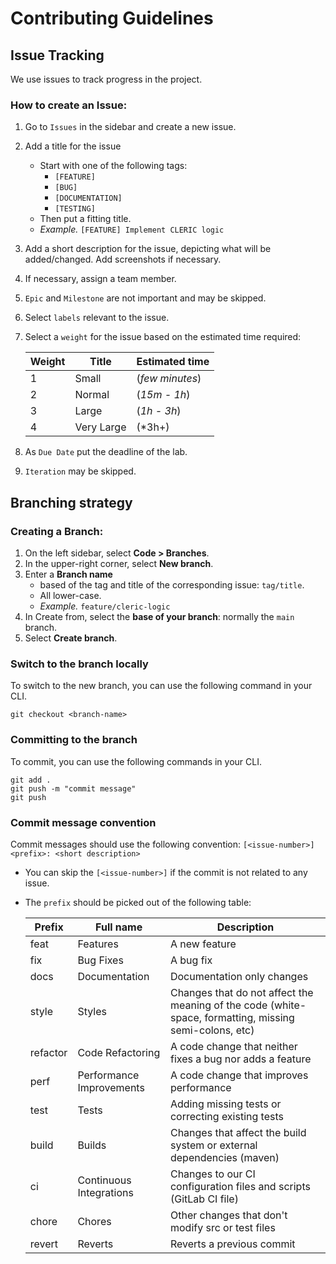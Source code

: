 # Contributing Guidelines

## Issue Tracking

We use issues to track progress in the project.

### How to create an Issue:
1. Go to `Issues` in the sidebar and create a new issue.
2. Add a title for the issue
   - Start with one of the following tags:
     - `[FEATURE]` 
     - `[BUG]`
     - `[DOCUMENTATION]`
     - `[TESTING]`
   - Then put a fitting title.
   - *Example.* `[FEATURE] Implement CLERIC logic`
3. Add a short description for the issue, depicting what will be added/changed. Add screenshots if necessary.
4. If necessary, assign a team member.
5. `Epic` and `Milestone` are not important and may be skipped.
6. Select `labels` relevant to the issue.
7. Select a `weight` for the issue based on the estimated time required:

    | Weight | Title      | Estimated time  |
    |--------|------------|-----------------|
    | 1      | Small      | (*few minutes*) |
    | 2      | Normal     | (*15m - 1h*)    |
    | 3      | Large      | (*1h - 3h*)     |
    | 4      | Very Large | (*3h+)          |

8. As `Due Date` put the deadline of the lab.
9. `Iteration` may be skipped.

## Branching strategy

### Creating a Branch:

1. On the left sidebar, select **Code > Branches**.
2. In the upper-right corner, select **New branch**.
3. Enter a **Branch name**
   - based of the tag and title of the corresponding issue: `tag/title`.
   - All lower-case.
   - *Example.* `feature/cleric-logic`
4. In Create from, select the **base of your branch**: normally the `main` branch.
5. Select **Create branch**.

### Switch to the branch locally
To switch to the new branch, you can use the following command in your CLI.
```shell
git checkout <branch-name>
```

### Committing to the branch
To commit, you can use the following commands in your CLI.
```shell
git add .
git push -m "commit message"
git push
```

### Commit message convention

Commit messages should use the following convention: `[<issue-number>] <prefix>: <short description>`
- You can skip the `[<issue-number>]` if the commit is not related to any issue.
- The `prefix` should be picked out of the following table:

    | Prefix   | Full name                | Description                                                                                            |
    |----------|--------------------------|--------------------------------------------------------------------------------------------------------|
    | feat     | Features                 | A new feature                                                                                          |
    | fix      | Bug Fixes                | A bug fix                                                                                              |
    | docs     | Documentation            | Documentation only changes                                                                             |
    | style    | Styles                   | Changes that do not affect the meaning of the code (white-space, formatting, missing semi-colons, etc) |
    | refactor | Code Refactoring         | A code change that neither fixes a bug nor adds a feature                                              |
    | perf     | Performance Improvements | A code change that improves performance                                                                |
    | test     | Tests                    | Adding missing tests or correcting existing tests                                                      |
    | build    | Builds                   | Changes that affect the build system or external dependencies (maven)                                  |
    | ci       | Continuous Integrations  | Changes to our CI configuration files and scripts (GitLab CI file)                                     |
    | chore    | Chores                   | Other changes that don't modify src or test files                                                      |
    | revert   | Reverts                  | Reverts a previous commit                                                                              |